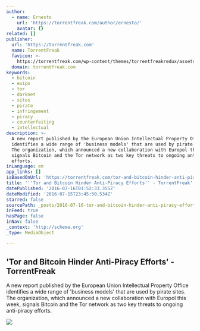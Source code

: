 ```yaml
---
author:
  - name: Ernesto
    url: 'https://torrentfreak.com/author/ernesto/'
    avatar: {}
related: []
publisher:
  url: 'https://torrentfreak.com'
  name: TorrentFreak
  favicon: >-
    https://torrentfreak.com/wp-content/themes/torrentfreakredux/assets/img/icons/favicon.png
  domain: torrentfreak.com
keywords:
  - bitcoin
  - euipo
  - tor
  - darknet
  - sites
  - pirate
  - infringement
  - piracy
  - counterfeiting
  - intellectual
description: >-
  A new report published by the European Union Intellectual Property Office
  identifies a wide range of 'business models' that are used by pirate sites.
  The organization, which announced a new collaboration with Europol this week,
  signals Bitcoin and the Tor network as two key threats to ongoing anti-piracy
  efforts.
inLanguage: en
app_links: []
isBasedOnUrl: 'https://torrentfreak.com/tor-and-bitcoin-hinder-anti-piracy-efforts-160715/'
title: '''Tor and Bitcoin Hinder Anti-Piracy Efforts'' - TorrentFreak'
datePublished: '2016-07-16T01:52:33.355Z'
dateModified: '2016-07-15T23:45:50.534Z'
starred: false
sourcePath: _posts/2016-07-16-tor-and-bitcoin-hinder-anti-piracy-efforts-torrentfreak.md
inFeed: true
hasPage: false
inNav: false
_context: 'http://schema.org'
_type: MediaObject

---
```

<article style=""><h1>'Tor and Bitcoin Hinder Anti-Piracy Efforts' - TorrentFreak</h1><p>A new report published by the European Union Intellectual Property Office identifies a wide range of 'business models' that are used by pirate sites. The organization, which announced a new collaboration with Europol this week, signals Bitcoin and the Tor network as two key threats to ongoing anti-piracy efforts.</p><img src="https://torrentfreak.com/images/featserver.jpg" /></article>